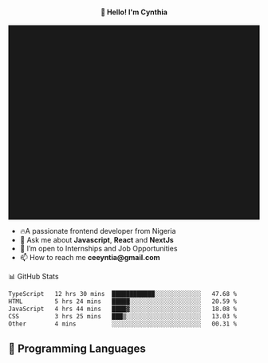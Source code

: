 <h4 align="center">👋 Hello! I'm Cynthia</h4>

<hr style="height:10%; margin-left:0; margin-right:0;" />

<div align="left">
  <ul>
  <li>🔥A passionate frontend developer from Nigeria</li>
  <li>💬 Ask me about <strong>Javascript</strong>, <strong>React</strong> and <strong> NextJs</strong></li>
  <li>👯 I’m open to Internships and Job Opportunities</li>
  <li>📫 How to reach me <strong>ceeyntia@gmail.com</strong></li>
</ul>
</div
  
## 📊 GitHub Stats

<!--START_SECTION:waka-->

```txt
TypeScript   12 hrs 30 mins  ████████████░░░░░░░░░░░░░   47.68 %
HTML         5 hrs 24 mins   █████░░░░░░░░░░░░░░░░░░░░   20.59 %
JavaScript   4 hrs 44 mins   ████▓░░░░░░░░░░░░░░░░░░░░   18.08 %
CSS          3 hrs 25 mins   ███▒░░░░░░░░░░░░░░░░░░░░░   13.03 %
Other        4 mins          ░░░░░░░░░░░░░░░░░░░░░░░░░   00.31 %
```

<!--END_SECTION:waka-->

## 💬 Programming Languages

<!--START_SECTION:languages-->
<!--END_SECTION:languages-->
